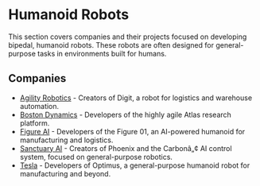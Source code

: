 ﻿# Humanoid Robots

This section covers companies and their projects focused on developing bipedal, humanoid robots. These robots are often designed for general-purpose tasks in environments built for humans.

## Companies

*   [Agility Robotics](/robotics/humanoid/./agility_robotics.md) - Creators of Digit, a robot for logistics and warehouse automation.
*   [Boston Dynamics](/robotics/humanoid/./boston_dynamics.md) - Developers of the highly agile Atlas research platform.
*   [Figure AI](/robotics/humanoid/./figure_ai.md) - Developers of the Figure 01, an AI-powered humanoid for manufacturing and logistics.
*   [Sanctuary AI](/robotics/humanoid/./sanctuary_ai.md) - Creators of Phoenix and the Carbonâ„¢ AI control system, focused on general-purpose robotics.
*   [Tesla](/robotics/humanoid/./tesla.md) - Developers of Optimus, a general-purpose humanoid robot for manufacturing and beyond.

